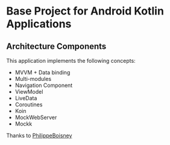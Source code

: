 # Base Project for Android Kotlin Applications
## Architecture Components
This application implements the following concepts:

  * MVVM + Data binding
  * Multi-modules
  * Navigation Component
  * ViewModel
  * LiveData
  * Coroutines
  * Koin
  * MockWebServer
  * Mockk

Thanks to [PhilippeBoisney](https://github.com/PhilippeBoisney)
